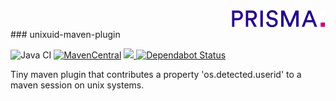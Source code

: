 <div align="right"><a target="myNextJob" href="https://www.prisma-capacity.eu/careers#job-offers">
    <img class="inline" src="prisma.png">
</a></div>
### unixuid-maven-plugin

![Java CI](https://github.com/prisma-capacity/unixuid-maven-plugin/workflows/Java%20CI/badge.svg?branch=master)
[![MavenCentral](https://img.shields.io/maven-central/v/eu.prismacapacity/unixuid-maven-plugin)](http://search.maven.org/#search%7Cgav%7C1%7Cg%3A%22eu.prismacapacity%22)
<a href="https://www.apache.org/licenses/LICENSE-2.0">
    <img class="inline" src="https://img.shields.io/badge/license-ASL2-green.svg?style=flat">
</a>
[![Dependabot Status](https://api.dependabot.com/badges/status?host=github&repo=prisma-capacity/unixuid-maven-plugin)](https://dependabot.com)

Tiny maven plugin that contributes a property 'os.detected.userid' to a maven session on unix systems.
